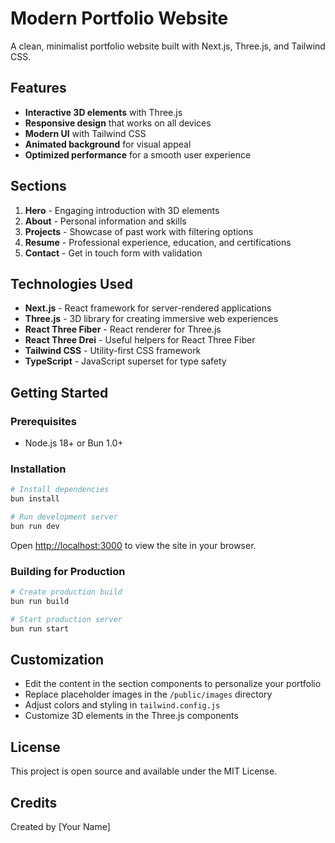 # Modern Portfolio Website

A clean, minimalist portfolio website built with Next.js, Three.js, and Tailwind CSS.

## Features

- **Interactive 3D elements** with Three.js
- **Responsive design** that works on all devices
- **Modern UI** with Tailwind CSS
- **Animated background** for visual appeal
- **Optimized performance** for a smooth user experience

## Sections

1. **Hero** - Engaging introduction with 3D elements
2. **About** - Personal information and skills
3. **Projects** - Showcase of past work with filtering options
4. **Resume** - Professional experience, education, and certifications
5. **Contact** - Get in touch form with validation

## Technologies Used

- **Next.js** - React framework for server-rendered applications
- **Three.js** - 3D library for creating immersive web experiences
- **React Three Fiber** - React renderer for Three.js
- **React Three Drei** - Useful helpers for React Three Fiber
- **Tailwind CSS** - Utility-first CSS framework
- **TypeScript** - JavaScript superset for type safety

## Getting Started

### Prerequisites

- Node.js 18+ or Bun 1.0+

### Installation

```bash
# Install dependencies
bun install

# Run development server
bun run dev
```

Open [http://localhost:3000](http://localhost:3000) to view the site in your browser.

### Building for Production

```bash
# Create production build
bun run build

# Start production server
bun run start
```

## Customization

- Edit the content in the section components to personalize your portfolio
- Replace placeholder images in the `/public/images` directory
- Adjust colors and styling in `tailwind.config.js`
- Customize 3D elements in the Three.js components

## License

This project is open source and available under the MIT License.

## Credits

Created by [Your Name]
